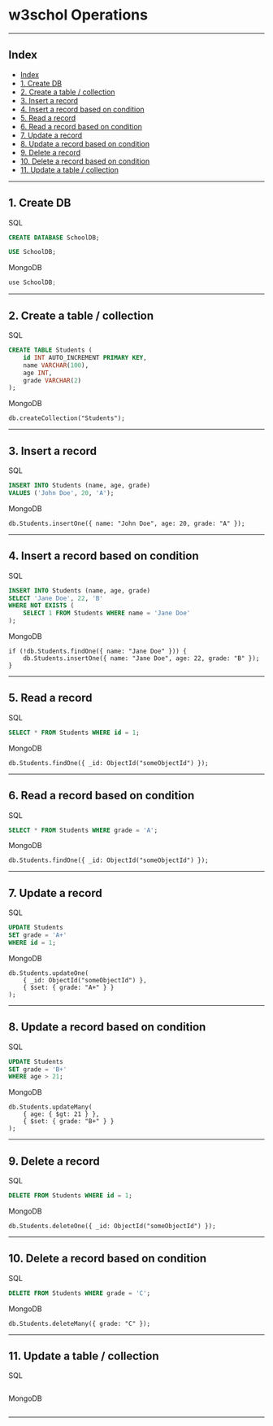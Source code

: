 <h1> w3schol Operations</h1>

---

## Index
- [Index](#index)
- [1. Create DB](#1-create-db)
- [2. Create a table / collection](#2-create-a-table--collection)
- [3. Insert a record](#3-insert-a-record)
- [4. Insert a record based on condition](#4-insert-a-record-based-on-condition)
- [5. Read a record](#5-read-a-record)
- [6. Read a record based on condition](#6-read-a-record-based-on-condition)
- [7. Update a record](#7-update-a-record)
- [8. Update a record based on condition](#8-update-a-record-based-on-condition)
- [9. Delete a record](#9-delete-a-record)
- [10. Delete a record based on condition](#10-delete-a-record-based-on-condition)
- [11. Update a table / collection](#11-update-a-table--collection)

---

## 1. Create DB

SQL

```sql
CREATE DATABASE SchoolDB;

USE SchoolDB;
```

MongoDB
```js
use SchoolDB;
```

---

## 2. Create a table / collection

SQL

```sql
CREATE TABLE Students (
    id INT AUTO_INCREMENT PRIMARY KEY,
    name VARCHAR(100),
    age INT,
    grade VARCHAR(2)
);
```

MongoDB
```
db.createCollection("Students");
```

---

## 3. Insert a record

SQL

```sql
INSERT INTO Students (name, age, grade)
VALUES ('John Doe', 20, 'A');
```

MongoDB
```
db.Students.insertOne({ name: "John Doe", age: 20, grade: "A" });
```

---

## 4. Insert a record based on condition

SQL

```sql
INSERT INTO Students (name, age, grade)
SELECT 'Jane Doe', 22, 'B'
WHERE NOT EXISTS (
    SELECT 1 FROM Students WHERE name = 'Jane Doe'
);
```

MongoDB
```
if (!db.Students.findOne({ name: "Jane Doe" })) {
    db.Students.insertOne({ name: "Jane Doe", age: 22, grade: "B" });
}
```

---

## 5. Read a record

SQL

```sql
SELECT * FROM Students WHERE id = 1;
```

MongoDB
```
db.Students.findOne({ _id: ObjectId("someObjectId") });
```

---

## 6. Read a record based on condition

SQL

```sql
SELECT * FROM Students WHERE grade = 'A';
```

MongoDB
```
db.Students.findOne({ _id: ObjectId("someObjectId") });
```

---

## 7. Update a record

SQL

```sql
UPDATE Students
SET grade = 'A+'
WHERE id = 1;
```

MongoDB
```
db.Students.updateOne(
    { _id: ObjectId("someObjectId") },
    { $set: { grade: "A+" } }
);
```

---

## 8. Update a record based on condition

SQL

```sql
UPDATE Students
SET grade = 'B+'
WHERE age > 21;
```

MongoDB
```
db.Students.updateMany(
    { age: { $gt: 21 } },
    { $set: { grade: "B+" } }
);
```

---

## 9. Delete a record

SQL

```sql
DELETE FROM Students WHERE id = 1;
```

MongoDB
```
db.Students.deleteOne({ _id: ObjectId("someObjectId") });
```

---

## 10. Delete a record based on condition

SQL

```sql
DELETE FROM Students WHERE grade = 'C';
```

MongoDB
```
db.Students.deleteMany({ grade: "C" });
```

---

## 11. Update a table / collection

SQL

```sql
```

MongoDB
```
```

---
